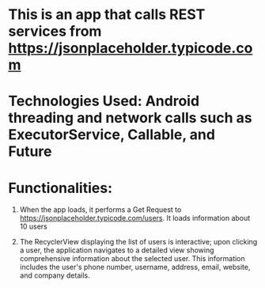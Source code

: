 # This is an app that calls REST services from https://jsonplaceholder.typicode.com
# Technologies Used: Android threading and network calls such as ExecutorService, Callable, and Future

# Functionalities:

1. When the app loads, it performs a Get Request to 
   https://jsonplaceholder.typicode.com/users. It loads information about 10 users

2. The RecyclerView displaying the list of users is interactive; upon clicking a user, the application navigates to a detailed view showing
   comprehensive information about the selected user. This information includes the user's phone number, username, address, email, website, and company details.
